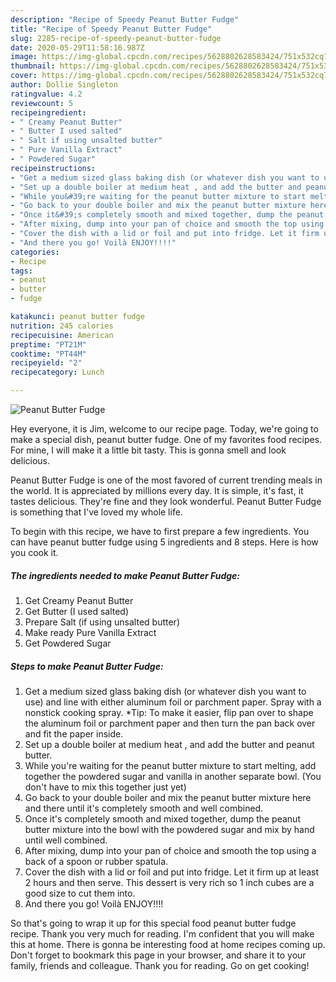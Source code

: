 ```yaml
---
description: "Recipe of Speedy Peanut Butter Fudge"
title: "Recipe of Speedy Peanut Butter Fudge"
slug: 2285-recipe-of-speedy-peanut-butter-fudge
date: 2020-05-29T11:58:16.987Z
image: https://img-global.cpcdn.com/recipes/5628802628583424/751x532cq70/peanut-butter-fudge-recipe-main-photo.jpg
thumbnail: https://img-global.cpcdn.com/recipes/5628802628583424/751x532cq70/peanut-butter-fudge-recipe-main-photo.jpg
cover: https://img-global.cpcdn.com/recipes/5628802628583424/751x532cq70/peanut-butter-fudge-recipe-main-photo.jpg
author: Dollie Singleton
ratingvalue: 4.2
reviewcount: 5
recipeingredient:
- " Creamy Peanut Butter"
- " Butter I used salted"
- " Salt if using unsalted butter"
- " Pure Vanilla Extract"
- " Powdered Sugar"
recipeinstructions:
- "Get a medium sized glass baking dish (or whatever dish you want to use) and line with either aluminum foil or parchment paper. Spray with a nonstick cooking spray.               *Tip: To make it easier, flip pan over to shape the aluminum foil or parchment paper and then turn the pan back over and fit the paper inside."
- "Set up a double boiler at medium heat , and add the butter and peanut butter."
- "While you&#39;re waiting for the peanut butter mixture to start melting, add together the powdered sugar and vanilla in another separate bowl. (You don&#39;t have to mix this together just yet)"
- "Go back to your double boiler and mix the peanut butter mixture here and there until it&#39;s completely smooth and well combined."
- "Once it&#39;s completely smooth and mixed together, dump the peanut butter mixture into the bowl with the powdered sugar and mix by hand until well combined."
- "After mixing, dump into your pan of choice and smooth the top using a back of a spoon or rubber spatula."
- "Cover the dish with a lid or foil and put into fridge. Let it firm up at least 2 hours and then serve. This dessert is very rich so 1 inch cubes are a good size to cut them into."
- "And there you go! Voilà ENJOY!!!!"
categories:
- Recipe
tags:
- peanut
- butter
- fudge

katakunci: peanut butter fudge 
nutrition: 245 calories
recipecuisine: American
preptime: "PT21M"
cooktime: "PT44M"
recipeyield: "2"
recipecategory: Lunch

---
```



![Peanut Butter Fudge](https://img-global.cpcdn.com/recipes/5628802628583424/751x532cq70/peanut-butter-fudge-recipe-main-photo.jpg)

Hey everyone, it is Jim, welcome to our recipe page. Today, we're going to make a special dish, peanut butter fudge. One of my favorites food recipes. For mine, I will make it a little bit tasty. This is gonna smell and look delicious.



Peanut Butter Fudge is one of the most favored of current trending meals in the world. It is appreciated by millions every day. It is simple, it's fast, it tastes delicious. They're fine and they look wonderful. Peanut Butter Fudge is something that I've loved my whole life.


To begin with this recipe, we have to first prepare a few ingredients. You can have peanut butter fudge using 5 ingredients and 8 steps. Here is how you cook it.

<!--inarticleads1-->

##### The ingredients needed to make Peanut Butter Fudge:

1. Get  Creamy Peanut Butter
1. Get  Butter (I used salted)
1. Prepare  Salt (if using unsalted butter)
1. Make ready  Pure Vanilla Extract
1. Get  Powdered Sugar




<!--inarticleads2-->

##### Steps to make Peanut Butter Fudge:

1. Get a medium sized glass baking dish (or whatever dish you want to use) and line with either aluminum foil or parchment paper. Spray with a nonstick cooking spray.               *Tip: To make it easier, flip pan over to shape the aluminum foil or parchment paper and then turn the pan back over and fit the paper inside.
1. Set up a double boiler at medium heat , and add the butter and peanut butter.
1. While you&#39;re waiting for the peanut butter mixture to start melting, add together the powdered sugar and vanilla in another separate bowl. (You don&#39;t have to mix this together just yet)
1. Go back to your double boiler and mix the peanut butter mixture here and there until it&#39;s completely smooth and well combined.
1. Once it&#39;s completely smooth and mixed together, dump the peanut butter mixture into the bowl with the powdered sugar and mix by hand until well combined.
1. After mixing, dump into your pan of choice and smooth the top using a back of a spoon or rubber spatula.
1. Cover the dish with a lid or foil and put into fridge. Let it firm up at least 2 hours and then serve. This dessert is very rich so 1 inch cubes are a good size to cut them into.
1. And there you go! Voilà ENJOY!!!!




So that's going to wrap it up for this special food peanut butter fudge recipe. Thank you very much for reading. I'm confident that you will make this at home. There is gonna be interesting food at home recipes coming up. Don't forget to bookmark this page in your browser, and share it to your family, friends and colleague. Thank you for reading. Go on get cooking!
